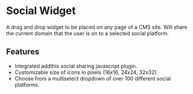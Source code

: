 # Social Widget
A drag and drop widget to be placed on any page of a CMS site. Will share the current domain that the user is on to a selected social platform.

## Features
- Integrated addthis social sharing javascript plugin.
- Customizable size of icons in pixels (16x16, 24x24, 32x32).
- Choose from a multiselect dropdown of over 100 different social platforms.
